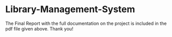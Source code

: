 ﻿# Library-Management-System
The Final Report with the full documentation on the project is included in the pdf file given above.
Thank you!  
